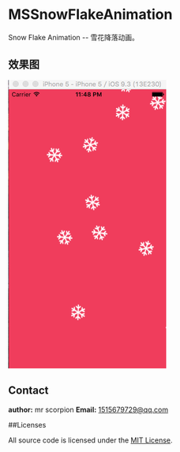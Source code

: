 # MSSnowFlakeAnimation
Snow Flake Animation -- 雪花降落动画。

## 效果图

![](Snow.gif)

## Contact

**author:** mr scorpion
**Email:** 1515679729@qq.com

##Licenses

All source code is licensed under the [MIT License](https://github.com/mrscorpion/JXExplodeView/blob/master/LICENSE).
